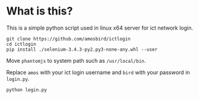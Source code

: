 # What is this?
This is a simple python script used in linux x64 server for ict network login.

```
git clone https://github.com/amosbird/ictlogin
cd ictlogin
pip install ./selenium-3.4.3-py2.py3-none-any.whl --user
```

Move `phantomjs` to system path such as `/usr/local/bin`.

Replace `amos` with your ict login username and `bird` with your password in `login.py`.

```
python login.py
```
